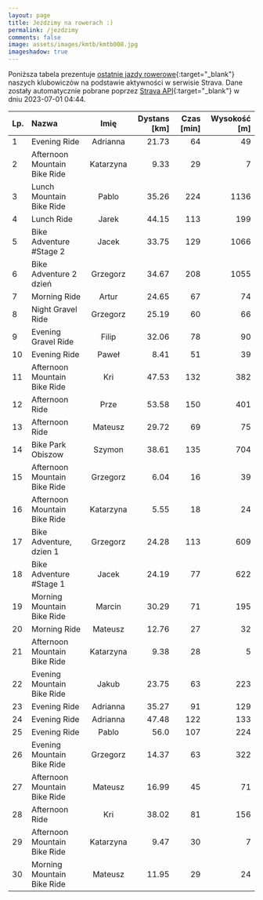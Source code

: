 ```yaml
---
layout: page
title: Jeździmy na rowerach :)
permalink: /jezdzimy
comments: false
image: assets/images/kmtb/kmtb008.jpg
imageshadow: true
---
```


Poniższa tabela prezentuje [ostatnie jazdy rowerowe](https://www.strava.com/clubs/336381){:target="_blank"} naszych klubowiczów na podstawie aktywności w serwisie Strava. Dane zostały automatycznie pobrane poprzez [Strava API](https://developers.strava.com/docs/reference/#api-Clubs-getClubActivitiesById){:target="_blank"} w dniu 2023-07-01 04:44.

Lp. | Nazwa | Imię | Dystans [km] | Czas [min] | Wysokość [m]
:--- | :--- | :---: | ---: | ---: | ---:
1|Evening Ride|Adrianna|21.73|64|49
2|Afternoon Mountain Bike Ride|Katarzyna|9.33|29|7
3|Lunch Mountain Bike Ride|Pablo|35.26|224|1136
4|Lunch Ride|Jarek|44.15|113|199
5|Bike Adventure #Stage 2|Jacek|33.75|129|1066
6|Bike Adventure 2 dzień|Grzegorz|34.67|208|1055
7|Morning Ride|Artur|24.65|67|74
8|Night Gravel Ride|Grzegorz|25.19|60|66
9|Evening Gravel Ride|Filip|32.06|78|90
10|Evening Ride|Paweł|8.41|51|39
11|Afternoon Mountain Bike Ride|Kri|47.53|132|382
12|Afternoon Ride|Prze|53.58|150|401
13|Afternoon Ride|Mateusz|29.72|69|75
14|Bike Park Obiszow|Szymon|38.61|135|704
15|Afternoon Mountain Bike Ride|Grzegorz|6.04|16|39
16|Afternoon Mountain Bike Ride|Katarzyna|5.55|18|24
17|Bike Adventure, dzien 1|Grzegorz|24.28|113|609
18|Bike Adventure #Stage 1|Jacek|24.19|77|622
19|Morning Mountain Bike Ride|Marcin|30.29|71|195
20|Morning Ride|Mateusz|12.76|27|32
21|Afternoon Mountain Bike Ride|Katarzyna|9.38|28|5
22|Evening Mountain Bike Ride|Jakub|23.75|63|223
23|Evening Ride|Adrianna|35.27|91|129
24|Evening Ride|Adrianna|47.48|122|133
25|Evening Ride|Pablo|56.0|107|224
26|Evening Mountain Bike Ride|Grzegorz|14.37|63|322
27|Afternoon Mountain Bike Ride|Mateusz|16.99|45|71
28|Afternoon Ride|Kri|38.02|81|156
29|Afternoon Mountain Bike Ride|Katarzyna|9.47|30|7
30|Morning Mountain Bike Ride|Mateusz|11.95|29|24
